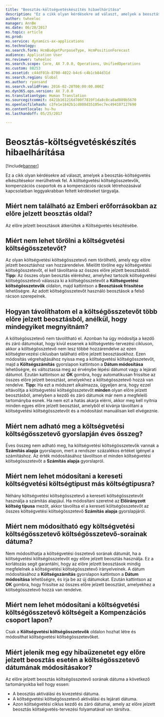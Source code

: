 ```yaml
---
title: "Beosztás-költségvetéskészítés hibaelhárítása"
description: "Ez a cikk olyan kérdésekre ad választ, amelyek a beosztás-költségvetés elkészítésekor merülhetnek fel. A költségvetési költségösszetevők, kompenzációs csoportok és a kompenzációs rácsok létrehozásával kapcsolatban leggyakrabban feltett kérdéseket tárgyalja."
author: twheeloc
manager: AnnBe
ms.date: 06/20/2017
ms.topic: article
ms.prod: 
ms.service: dynamics-ax-applications
ms.technology: 
ms.search.form: HcmBudgetPurposeType, HcmPositionForecast
audience: Application User
ms.reviewer: twheeloc
ms.search.scope: Core, AX 7.0.0, Operations, UnifiedOperations
ms.custom: 88253
ms.assetid: c44df01b-8700-4022-b4c6-c4b1cb84d31d
ms.search.region: Global
ms.author: ryansand
ms.search.validFrom: 2016-02-28T00:00:00.000Z
ms.dyn365.ops.version: AX 7.0.0
ms.translationtype: Human Translation
ms.sourcegitcommit: d421b161216d700f7819f1da8c0ca8ad089b5670
ms.openlocfilehash: c3fe1e1842b1cd808d35105ec7ec494107127690
ms.contentlocale: hu-hu
ms.lasthandoff: 05/25/2017

---
```


# <a name="position-budgeting-troubleshooting"></a>Beosztás-költségvetéskészítés hibaelhárítása

[!include[banner](../includes/banner.md)]


Ez a cikk olyan kérdésekre ad választ, amelyek a beosztás-költségvetés elkészítésekor merülhetnek fel. A költségvetési költségösszetevők, kompenzációs csoportok és a kompenzációs rácsok létrehozásával kapcsolatban leggyakrabban feltett kérdéseket tárgyalja. 

<a name="why-cant-i-find-the-forecast-position-page-in-human-resources"></a>Miért nem található az Emberi erőforrásokban az előre jelzett beosztás oldal?
---------------------------------------------------------------

Az előre jelzett beosztások átkerültek a Költségvetés készítésébe.

## <a name="why-cant-i-delete-a-budget-cost-element"></a>Miért nem lehet törölni a költségvetési költségösszetevőt?
Az olyan költségvetési költségösszetevő nem törölhető, amely egy előre jelzett beosztáshoz van hozzárendelve. Mielőtt törölne egy költségvetési költségösszetevőt, el kell távolítania az összes előre jelzett beosztásból. **Tipp:** Az összes olyan beosztás eléréshez, amelyhez tartozik költségvetési költségösszetevő válassza ki a költségösszetevőt a **Költségvetési költségösszetevők** oldalon, majd kattintson a **Beosztások frissítése** lehetőségre. Az adott költségösszetevőt használó beosztások a felső rácson szerepelnek.

## <a name="how-can-i-remove-a-cost-element-from-multiple-forecast-positions-without-opening-each-one"></a>Hogyan távolíthatom el a költségösszetevőt több előre jelzett beosztásból, anélkül, hogy mindegyiket megnyitnám?
A költségösszetevő nem távolítható el. Azonban ha úgy módosítja a kezdő és záró dátumokat, hogy kívül essenek a költségvetés-tervezési cikluson, akkor a költségösszetevő nem lesz többé hozzárendelve az ezen költségtervezési ciklusban található előre jelzett beosztásokhoz. Ezen módosítás végrehajtásához nyissa meg a költségvetési költségösszetevőt, majd a **Költségszámítás** gyorslapon kattintson a **Dátum módosítása** lehetőségre, és változtassa meg az érvénybe lépési dátumot vagy a lejárati dátumot. Ezután kattintson az **OK** gombra, hogy automatikusan frissítse az összes előre jelzett beosztást, amelyekhez a költségösszetevő hozzá van rendelve. **Tipp:** Ha ezt a módszert alkalmazza, ügyeljen arra, hogy ezzel eltávolítja a költségvetési költségösszetevőt **minden** olyan előre jelzett beosztásból, amelyben a kezdő és záró dátumok már nem a megfelelő tartományba esnek. Ha nem ezt a hatás akarja elérni, akkor meg kell nyitnia minden egyes előre jelzett beosztást, amelyből el kívánja távolítani a költségvetési költségösszetevőt és a módosítást manuálisan kell elvégeznie.

## <a name="why-cant-i-enter-an-annual-amount-on-the-cost-calculation-fasttab-for-the-budget-cost-element"></a>Miért nem adható meg a költségvetési költségösszetevő gyorslapján éves összeg?
Éves összeg nem adható meg, ha költségvetési költségösszetevők vannak a **Számítás alapja** gyorslapon, mert a rendszer százalékos értéket igényel a számításhoz. Az érték módosításához távolítson el minden költségvetési költségösszetevőt a **Számítás alapja** gyorslapról.

## <a name="why-cant-i-change-the-budget-cost-type-from-earning-to-another-budget-cost-type"></a>Miért nem lehet módosítani a kereseti költségvetési költségtípust más költségtípusra?
Néhány költségvetési költségösszetevő a kereseti költségösszetevőt használja a számítás alapjául. Ha módosítani szeretné az **Előirányzott költség típusa** mezőt, akkor távolítsa el a kereseti költségösszetevőt az összes költségvetési költségösszetevő **Számítás alapja** gyorslapjáról.

## <a name="why-cant-i-change-the-date-on-budget-cost-element-lines-for-a-budget-cost-element"></a>Miért nem módosítható egy költségvetési költségösszetevő költségösszetevő-sorainak dátuma?
Nem módosíthatja a költségvetési összetevő sorának dátumát, ha a költségvetési költségösszetevőt egy előre jelzett beosztás használja. Ez a korlátozás segít garantálni, hogy az előre jelzett beosztások mindig megfelelnek a költségvetési költségösszetevő irányelveinek. A dátum módosításához a **Költségszámítás** gyorslapon kattintson a **Dátum módosítása** lehetőségre, és írja be az új dátumokat. Ezután kattintson az **OK** gombra, hogy frissítse az összes előre jelzett beosztást, amelyekhez a költségösszetevő hozzá van rendelve.

## <a name="why-cant-i-change-the-costs-for-a-budget-cost-element-on-the-compensation-group-page"></a>Miért nem lehet módosítani a költségvetési költségösszetevő költségeit a Kompenzációs csoport lapon?
Csak a **Költségvetési költségösszetevők** oldalon hozhat létre és módosíthat költségvetési költségösszetevőket.

## <a name="why-do-i-receive-an-error-message-when-i-change-the-dates-for-a-cost-element-on-a-forecast-position"></a>Miért jelenik meg egy hibaüzenetet egy előre jelzett beosztás esetén a költségösszetevő dátumának módosításakor?
Az előre jelzett beosztás költségösszetevő sorának dátuma a következő tartományokba kell hogy essen:

-   A beosztás aktiválási és kivezetési dátuma.
-   A költségvetési költségösszetevő aktiválási és lejárati dátuma.
-   Azon költségvetési ciklus kezdő és záró dátumai, amely az előre jelzett beosztás költségvetés-tervezési folyamatával van társítva.





